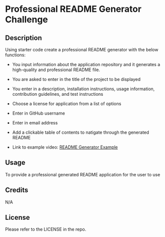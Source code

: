 # Professional README Generator Challenge

## Description

Using starter code create a professional README generator with the below functions:

- You input information about the application repository and it generates a high-quality and professional README file.
- You are asked to enter in the title of the project to be displayed
- You enter in a description, installation instructions, usage information, contribution guidelines, and test instructions
- Choose a license for application from a list of options
- Enter in GitHub username
- Enter in email address
- Add a clickable table of contents to natigate through the generated README

- Link to example video: [README Generator Example](https://drive.google.com/file/d/1cUde0v6ZJeT8enNT5EkcMoXtJS3D9L57/view)

## Usage

To provide a professional generated README application for the user to use

## Credits

N/A

## License

Please refer to the LICENSE in the repo.